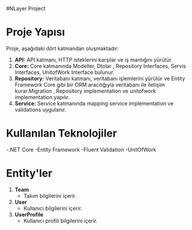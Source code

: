 #NLayer Project

# Proje Yapısı

Proje, aşağıdaki dört katmandan oluşmaktadır:

1. **API:** API katmanı, HTTP isteklerini karşılar ve iş mantığını yürütür.
2. **Core:** Core katmanında Modeller, Dtolar , Repository Interfaces, Servis Interfaces, UnitofWork Interface bulunur.
3. **Repository:** Veritabanı katmanı, veritabanı işlemlerini yürütür ve Entity Framework Core gibi bir ORM aracılığıyla veritabanı ile iletişim kurar.Migration , Repository implementation ve unitofwork implementation yapılır.
4. **Service:** Service katmanında mapping service implementation ve validations uygulanır.
# Kullanılan Teknolojiler

-.NET Core
-Entity Framework
-Fluent Validation
-UnitOfWork
# Entity'ler

1. **Team**
   - Takım bilgilerini içerir.
2. **User**
   - Kullanıcı bilgilerini içerir.
3. **UserProfile**
   - Kullanıcı profili bilgilerini içerir.

